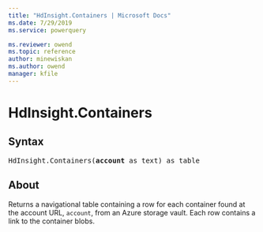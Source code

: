 ```yaml
---
title: "HdInsight.Containers | Microsoft Docs"
ms.date: 7/29/2019
ms.service: powerquery

ms.reviewer: owend
ms.topic: reference
author: minewiskan
ms.author: owend
manager: kfile
---
```

# HdInsight.Containers

## Syntax

<pre>
HdInsight.Containers(<b>account</b> as text) as table
</pre>
  
## About  
Returns a navigational table containing a row for each container found at the account URL, `account`, from an Azure storage vault. Each row contains a link to the container blobs.
